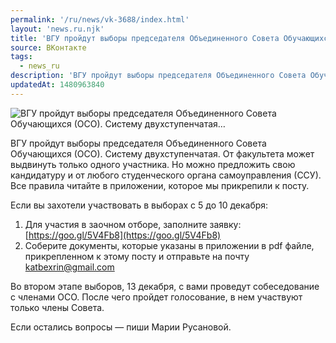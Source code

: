 ```yaml
---
permalink: '/ru/news/vk-3688/index.html'
layout: 'news.ru.njk'
title: 'ВГУ пройдут выборы председателя Объединенного Совета Обучающихся (ОСО). Систему двухступенчатая'
source: ВКонтакте
tags:
  - news_ru
description: 'ВГУ пройдут выборы председателя Объединенного Совета Обучающихся (ОСО). Систему двухступенчатая…'
updatedAt: 1480963840
---
```

![ВГУ пройдут выборы председателя Объединенного Совета Обучающихся (ОСО). Систему двухступенчатая…](https://sun9-20.userapi.com/impf/c636816/v636816484/37f4c/cU1Y5USy2dw.jpg?size=1280x819&quality=96&sign=4d2465847a4c577aa8414cec805d7b8a&c_uniq_tag=pWRaHH20xFz2It14bcDVzmBrEEbD4WFtLjakfJGqRWM&type=album)

ВГУ пройдут выборы председателя Объединенного Совета Обучающихся (ОСО). Систему двухступенчатая. От факультета может выдвинуть только одного участника. Но можно предложить свою кандидатуру и от любого студенческого органа самоуправления (ССУ). Все правила читайте в приложении, которое мы прикрепили к посту.

Если вы захотели участвовать в выборах с 5 до 10 декабря:
1. Для участия в заочном отборе, заполните заявку: [https://goo.gl/5V4Fb8](https://goo.gl/5V4Fb8)
2. Соберите документы, которые указаны в приложении в pdf файле, прикрепленном к этому посту и отправьте на почту katbexrin@gmail.com

Во втором этапе выборов, 13 декабря, с вами проведут собеседование с членами ОСО. После чего пройдет голосование, в нем участвуют только члены Совета.

Если остались вопросы — пиши Марии Русановой.
